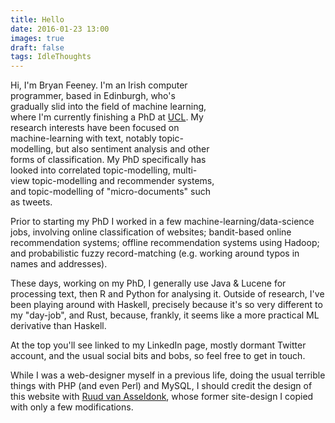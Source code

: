 ```yaml
---
title: Hello
date: 2016-01-23 13:00
images: true
draft: false
tags: IdleThoughts
---
```


<img src="data:image/gif;base64,R0lGODlhAQABAIAAAAAAAP///yH5BAEAAAAALAAAAAABAAEAAAIBRAA7" data-src="/images/bryan-feeney.jpg" style="width: 35%; height:auto; float: right"/>

Hi, I'm Bryan Feeney. I'm an Irish computer programmer, based in Edinburgh, who's gradually slid into the field of machine learning, where I'm currently finishing a PhD at [UCL](http://www.ucl.ac.uk). My research interests have been focused on machine-learning with text, notably topic-modelling, but also sentiment analysis and other forms of classification. My PhD specifically has looked into correlated topic-modelling, multi-view topic-modelling and recommender systems, and topic-modelling of "micro-documents" such as tweets.

Prior to starting my PhD I worked in a few machine-learning/data-science jobs, involving online classification of websites; bandit-based online recommendation systems; offline recommendation systems using Hadoop; and probabilistic fuzzy record-matching (e.g. working around typos in names and addresses).

These days, working on my PhD, I generally use Java & Lucene for processing text, then R and Python for analysing it. Outside of research, I've been playing around with Haskell, precisely because it's so very different to my "day-job", and Rust, because, frankly,  it seems like a more practical ML derivative than Haskell.

At the top you'll see linked to my LinkedIn page, mostly dormant Twitter account, and the usual social bits and bobs, so feel free to get in touch.

While I was a web-designer myself in a previous life, doing the usual terrible things with PHP (and even Perl) and MySQL, I should credit the design of this website with [Ruud van Asseldonk](https://github.com/ruud-v-a/ruudvanasseldonk.com), whose former site-design I copied with only a few modifications.
